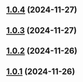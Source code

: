 ## [1.0.4](https://github.com/Zilero232/commit-jazzer/compare/v1.0.3...v1.0.4) (2024-11-27)

## [1.0.3](https://github.com/Zilero232/commit-jazzer/compare/v1.0.2...v1.0.3) (2024-11-27)

## [1.0.2](https://github.com/Zilero232/commit-jazzer/compare/v1.0.1...v1.0.2) (2024-11-26)

## [1.0.1](https://github.com/Zilero232/commit-jazzer/compare/v1.0.0...v1.0.1) (2024-11-26)
